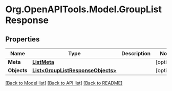 
# Org.OpenAPITools.Model.GroupListResponse

## Properties

Name | Type | Description | Notes
------------ | ------------- | ------------- | -------------
**Meta** | [**ListMeta**](ListMeta.md) |  | [optional] 
**Objects** | [**List&lt;GroupListResponseObjects&gt;**](GroupListResponseObjects.md) |  | [optional] 

[[Back to Model list]](../README.md#documentation-for-models)
[[Back to API list]](../README.md#documentation-for-api-endpoints)
[[Back to README]](../README.md)


